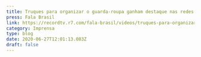 ```yaml
---
title: Truques para organizar o guarda-roupa ganham destaque nas redes sociais
press: Fala Brasil
link: https://recordtv.r7.com/fala-brasil/videos/truques-para-organizar-o-guarda-roupa-ganham-destaque-nas-redes-sociais-27062020
category: Imprensa
type: blog
date: 2020-06-27T12:01:13.083Z
draft: false
---
```

